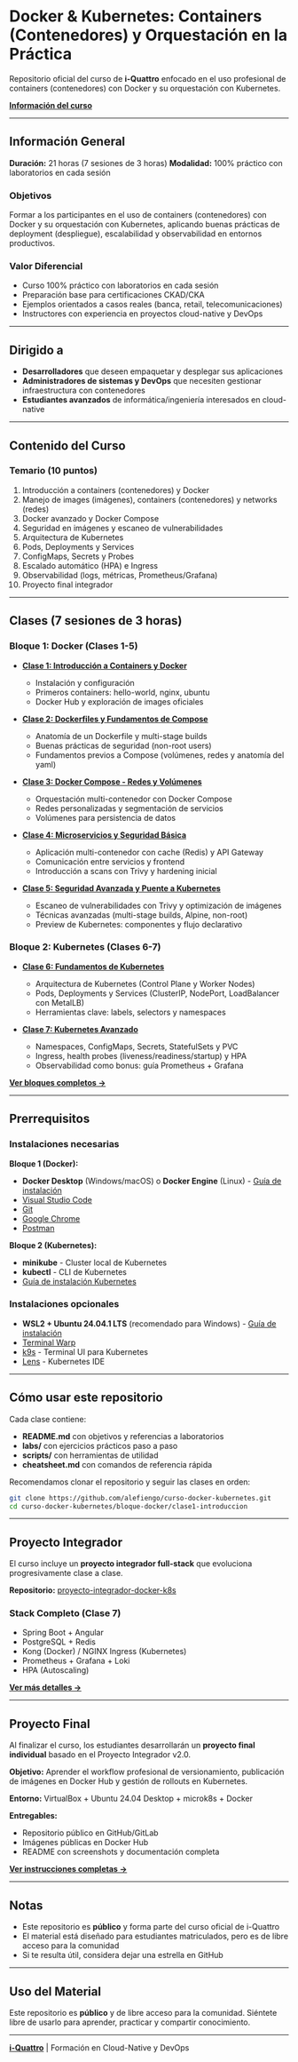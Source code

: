 # Docker & Kubernetes: Containers (Contenedores) y Orquestación en la Práctica

Repositorio oficial del curso de **i-Quattro** enfocado en el uso profesional de containers (contenedores) con Docker y su orquestación con Kubernetes.

**[Información del curso](https://www.i-quattro.com/product-page/dok-kub-001)**

---

## Información General

**Duración:** 21 horas (7 sesiones de 3 horas)
**Modalidad:** 100% práctico con laboratorios en cada sesión

### Objetivos

Formar a los participantes en el uso de containers (contenedores) con Docker y su orquestación con Kubernetes, aplicando buenas prácticas de deployment (despliegue), escalabilidad y observabilidad en entornos productivos.

### Valor Diferencial

- Curso 100% práctico con laboratorios en cada sesión
- Preparación base para certificaciones CKAD/CKA
- Ejemplos orientados a casos reales (banca, retail, telecomunicaciones)
- Instructores con experiencia en proyectos cloud-native y DevOps

---

## Dirigido a

- **Desarrolladores** que deseen empaquetar y desplegar sus aplicaciones
- **Administradores de sistemas y DevOps** que necesiten gestionar infraestructura con contenedores
- **Estudiantes avanzados** de informática/ingeniería interesados en cloud-native

---

## Contenido del Curso

### Temario (10 puntos)

1. Introducción a containers (contenedores) y Docker
2. Manejo de images (imágenes), containers (contenedores) y networks (redes)
3. Docker avanzado y Docker Compose
4. Seguridad en imágenes y escaneo de vulnerabilidades
5. Arquitectura de Kubernetes
6. Pods, Deployments y Services
7. ConfigMaps, Secrets y Probes
8. Escalado automático (HPA) e Ingress
9. Observabilidad (logs, métricas, Prometheus/Grafana)
10. Proyecto final integrador

---

## Clases (7 sesiones de 3 horas)

### Bloque 1: Docker (Clases 1-5)

- **[Clase 1: Introducción a Containers y Docker](bloque-docker/clase1-introduccion/)**
  - Instalación y configuración
  - Primeros containers: hello-world, nginx, ubuntu
  - Docker Hub y exploración de images oficiales

- **[Clase 2: Dockerfiles y Fundamentos de Compose](bloque-docker/clase2-dockerfiles/)**
  - Anatomía de un Dockerfile y multi-stage builds
  - Buenas prácticas de seguridad (non-root users)
  - Fundamentos previos a Compose (volúmenes, redes y anatomía del yaml)

- **[Clase 3: Docker Compose - Redes y Volúmenes](bloque-docker/clase3-compose/)**
  - Orquestación multi-contenedor con Docker Compose
  - Redes personalizadas y segmentación de servicios
  - Volúmenes para persistencia de datos

- **[Clase 4: Microservicios y Seguridad Básica](bloque-docker/clase4-microservicios/)**
  - Aplicación multi-contenedor con cache (Redis) y API Gateway
  - Comunicación entre servicios y frontend
  - Introducción a scans con Trivy y hardening inicial

- **[Clase 5: Seguridad Avanzada y Puente a Kubernetes](bloque-docker/clase5-seguridad/)**
  - Escaneo de vulnerabilidades con Trivy y optimización de imágenes
  - Técnicas avanzadas (multi-stage builds, Alpine, non-root)
  - Preview de Kubernetes: componentes y flujo declarativo

### Bloque 2: Kubernetes (Clases 6-7)

- **[Clase 6: Fundamentos de Kubernetes](bloque-kubernetes/clase6-introduccion/)**
  - Arquitectura de Kubernetes (Control Plane y Worker Nodes)
  - Pods, Deployments y Services (ClusterIP, NodePort, LoadBalancer con MetalLB)
  - Herramientas clave: labels, selectors y namespaces

- **[Clase 7: Kubernetes Avanzado](bloque-kubernetes/clase7-configuracion-persistencia/)**
  - Namespaces, ConfigMaps, Secrets, StatefulSets y PVC
  - Ingress, health probes (liveness/readiness/startup) y HPA
  - Observabilidad como bonus: guía Prometheus + Grafana

**[Ver bloques completos →](bloque-docker/)**

---

## Prerrequisitos

### Instalaciones necesarias

**Bloque 1 (Docker):**
- **Docker Desktop** (Windows/macOS) o **Docker Engine** (Linux) - [Guía de instalación](INSTALL_DOCKER.md)
- [Visual Studio Code](https://code.visualstudio.com/)
- [Git](https://git-scm.com/downloads)
- [Google Chrome](https://www.google.com/chrome/)
- [Postman](https://www.postman.com/downloads/)

**Bloque 2 (Kubernetes):**
- **minikube** - Cluster local de Kubernetes
- **kubectl** - CLI de Kubernetes
- [Guía de instalación Kubernetes](INSTALL_KUBERNETES.md)

### Instalaciones opcionales

- **WSL2 + Ubuntu 24.04.1 LTS** (recomendado para Windows) - [Guía de instalación](INSTALL_WSL.md)
- [Terminal Warp](https://www.warp.dev/)
- [k9s](https://k9scli.io/) - Terminal UI para Kubernetes
- [Lens](https://k8slens.dev/) - Kubernetes IDE

---

## Cómo usar este repositorio

Cada clase contiene:
- **README.md** con objetivos y referencias a laboratorios
- **labs/** con ejercicios prácticos paso a paso
- **scripts/** con herramientas de utilidad
- **cheatsheet.md** con comandos de referencia rápida

Recomendamos clonar el repositorio y seguir las clases en orden:

```bash
git clone https://github.com/alefiengo/curso-docker-kubernetes.git
cd curso-docker-kubernetes/bloque-docker/clase1-introduccion
```

---

## Proyecto Integrador

El curso incluye un **proyecto integrador full-stack** que evoluciona progresivamente clase a clase.

**Repositorio:** [proyecto-integrador-docker-k8s](https://github.com/alefiengo/proyecto-integrador-docker-k8s)

### Stack Completo (Clase 7)
- Spring Boot + Angular
- PostgreSQL + Redis
- Kong (Docker) / NGINX Ingress (Kubernetes)
- Prometheus + Grafana + Loki
- HPA (Autoscaling)

**[Ver más detalles →](PROYECTO_INTEGRADOR.md)**

---

## Proyecto Final

Al finalizar el curso, los estudiantes desarrollarán un **proyecto final individual** basado en el Proyecto Integrador v2.0.

**Objetivo:** Aprender el workflow profesional de versionamiento, publicación de imágenes en Docker Hub y gestión de rollouts en Kubernetes.

**Entorno:** VirtualBox + Ubuntu 24.04 Desktop + microk8s + Docker

**Entregables:**
- Repositorio público en GitHub/GitLab
- Imágenes públicas en Docker Hub
- README con screenshots y documentación completa

**[Ver instrucciones completas →](PROYECTO_FINAL.md)**

---

## Notas

- Este repositorio es **público** y forma parte del curso oficial de i-Quattro
- El material está diseñado para estudiantes matriculados, pero es de libre acceso para la comunidad
- Si te resulta útil, considera dejar una estrella en GitHub

---

## Uso del Material

Este repositorio es **público** y de libre acceso para la comunidad. Siéntete libre de usarlo para aprender, practicar y compartir conocimiento.

---

**[i-Quattro](https://www.i-quattro.com/)** | Formación en Cloud-Native y DevOps
